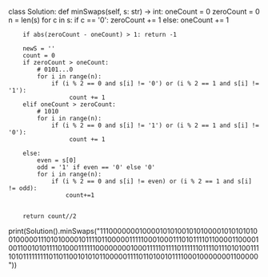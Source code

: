 class Solution:
    def minSwaps(self, s: str) -> int:
        oneCount = 0
        zeroCount = 0
        n = len(s)
        for c in s:
            if c == '0':
                zeroCount += 1
            else:
                oneCount += 1
                
        if abs(zeroCount - oneCount) > 1: return -1
        
        newS = ''
        count = 0
        if zeroCount > oneCount:
            # 0101...0
            for i in range(n):
                if (i % 2 == 0 and s[i] != '0') or (i % 2 == 1 and s[i] != '1'):
                     count += 1
        elif oneCount > zeroCount:
            # 1010
            for i in range(n):
                if (i % 2 == 0 and s[i] != '1') or (i % 2 == 1 and s[i] != '0'):
                     count += 1
                        
        else:
            even = s[0]
            odd = '1' if even == '0' else '0'
            for i in range(n):
                if (i % 2 == 0 and s[i] != even) or (i % 2 == 1 and s[i] != odd):
                    count+=1
            
                        
        return count//2
                    
                    
print(Solution().minSwaps("1110000000100001010100101010000101010101001000001110101000010111101100000111110001000111010111101100001100001001100101011110100011111100000000100011111011110111111011110111010100111101011111111101101100101010110000011110110100101111000100000001100000"))